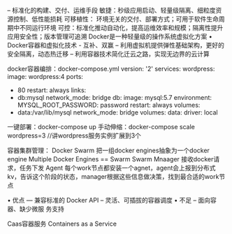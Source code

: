 – 标准化的构建、交付、运维手段
敏捷：秒级应用启动、轻量级隔离、细粒度资源控制、低性能损耗
可移植性： 环境无关的交付、部署方式；可用于软件生命周期中不同运行环境
可控：标准化推动自动化，提高运维效率和规模；隔离性提升应用安全性；版本管理可追溯
Docker是一种轻量级的操作系统虚拟化方案
• Docker容器和虚拟化技术 - 互补、双赢
– 利用虚拟机提供弹性基础架构，更好的安全隔离，动态热迁移
– 利用容器技术简化迁云之路，实现无边界的云计算

docker容器编排：docker-compose.yml
version: '2'
services:
 wordpress:
 image: wordpress:4
 ports:
 - 80
 restart: always
 links:
 - db:mysql
 network_mode: bridge
 db:
 image: mysql:5.7
 environment:
 MYSQL_ROOT_PASSWORD: password
 restart: always
 volumes:
 - data:/var/lib/mysql
 network_mode: bridge
volumes:
 data:
 driver: local

 一键部署：docker-compose up
手动伸缩：docker-compose scale wordpress=3  //讲wordpress服务实例扩展到3个

容器集群管理：
Docker Swarm 把一组docker engines抽象为一个docker engine
Multiple Docker Engines == Swarm
Swarm Mnaager 接收docker请求，任务下发
Agent 每个work节点都安装一个agnet，agent会上报到分布式kv，告诉这个阶段的状态，manager根据这些信息做决策，找到最合适的work节点

• 优点
— 兼容标准的 Docker
API
– 灵活、可插拔的容器调度
• 不足
– 面向容器、缺少微服
务支持

Caas容器服务 Containers as a Service
